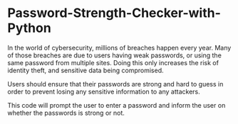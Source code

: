 # Password-Strength-Checker-with-Python

In the world of cybersecurity, millions of breaches happen every year. Many of those breaches are due to users having 
weak passwords, or using the same password from multiple sites. Doing this only increases the risk of identity theft, 
and sensitive data being compromised.

Users should ensure that their passwords are strong and hard to guess in order to prevent losing any sensitive information
to any attackers. 


This code will prompt the user to enter a password and inform the user on whether the passwords is strong or not.

